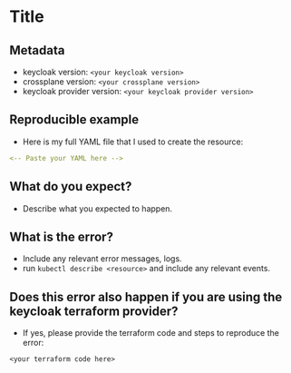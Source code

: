 # Title 

## Metadata
- keycloak version: `<your keycloak version>`
- crossplane version: `<your crossplane version>`
- keycloak provider version:  `<your keycloak provider version>`

## Reproducible example
- Here is my full YAML file that I used to create the resource:

```yaml
<-- Paste your YAML here -->
``` 


## What do you expect? 
- Describe what you expected to happen.


## What is the error? 
- Include any relevant error messages, logs. 
- run `kubectl describe <resource>` and include any relevant events.


## Does this error also happen if you are using the keycloak terraform provider? 

- If yes, please provide the terraform code and steps to reproduce the error: 

```hcl
<your terraform code here>
``` 

